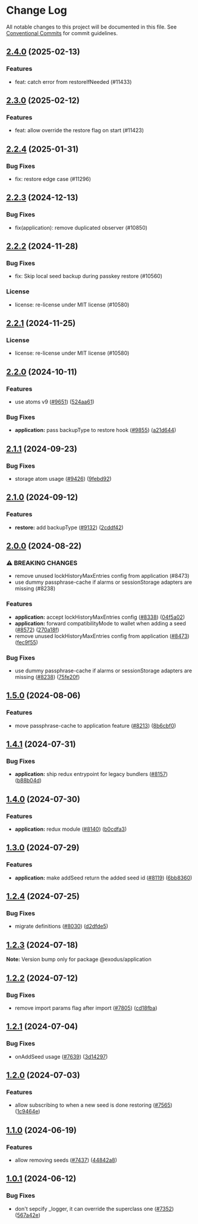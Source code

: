 # Change Log

All notable changes to this project will be documented in this file.
See [Conventional Commits](https://conventionalcommits.org) for commit guidelines.

## [2.4.0](https://github.com/ExodusMovement/exodus-hydra/compare/@exodus/application@2.3.0...@exodus/application@2.4.0) (2025-02-13)

### Features

- feat: catch error from restoreIfNeeded (#11433)

## [2.3.0](https://github.com/ExodusMovement/exodus-hydra/compare/@exodus/application@2.2.4...@exodus/application@2.3.0) (2025-02-12)

### Features

- feat: allow override the restore flag on start (#11423)

## [2.2.4](https://github.com/ExodusMovement/exodus-hydra/compare/@exodus/application@2.2.3...@exodus/application@2.2.4) (2025-01-31)

### Bug Fixes

- fix: restore edge case (#11296)

## [2.2.3](https://github.com/ExodusMovement/exodus-hydra/compare/@exodus/application@2.2.2...@exodus/application@2.2.3) (2024-12-13)

### Bug Fixes

- fix(application): remove duplicated observer (#10850)

## [2.2.2](https://github.com/ExodusMovement/exodus-hydra/compare/@exodus/application@2.2.0...@exodus/application@2.2.2) (2024-11-28)

### Bug Fixes

- fix: Skip local seed backup during passkey restore (#10560)

### License

- license: re-license under MIT license (#10580)

## [2.2.1](https://github.com/ExodusMovement/exodus-hydra/compare/@exodus/application@2.2.0...@exodus/application@2.2.1) (2024-11-25)

### License

- license: re-license under MIT license (#10580)

## [2.2.0](https://github.com/ExodusMovement/exodus-hydra/compare/@exodus/application@2.1.1...@exodus/application@2.2.0) (2024-10-11)

### Features

- use atoms v9 ([#9651](https://github.com/ExodusMovement/exodus-hydra/issues/9651)) ([524aa61](https://github.com/ExodusMovement/exodus-hydra/commit/524aa61f69c81e6ac00b2f94ea830688a105b3e4))

### Bug Fixes

- **application:** pass backupType to restore hook ([#9855](https://github.com/ExodusMovement/exodus-hydra/issues/9855)) ([a21d644](https://github.com/ExodusMovement/exodus-hydra/commit/a21d644309210099bcc81f21ef22716db9da3f39))

## [2.1.1](https://github.com/ExodusMovement/exodus-hydra/compare/@exodus/application@2.1.0...@exodus/application@2.1.1) (2024-09-23)

### Bug Fixes

- storage atom usage ([#9426](https://github.com/ExodusMovement/exodus-hydra/issues/9426)) ([9febd92](https://github.com/ExodusMovement/exodus-hydra/commit/9febd926e38869ae9391b0e1c3c89c6e0295ac70))

## [2.1.0](https://github.com/ExodusMovement/exodus-hydra/compare/@exodus/application@2.0.0...@exodus/application@2.1.0) (2024-09-12)

### Features

- **restore:** add backupType ([#9132](https://github.com/ExodusMovement/exodus-hydra/issues/9132)) ([2cddf42](https://github.com/ExodusMovement/exodus-hydra/commit/2cddf425bfef487169c219257202296f9c5aa6e1))

## [2.0.0](https://github.com/ExodusMovement/exodus-hydra/compare/@exodus/application@1.5.0...@exodus/application@2.0.0) (2024-08-22)

### ⚠ BREAKING CHANGES

- remove unused lockHistoryMaxEntries config from application (#8473)
- use dummy passphrase-cache if alarms or sessionStorage adapters are missing (#8238)

### Features

- **application:** accept lockHistoryMaxEntries config ([#8338](https://github.com/ExodusMovement/exodus-hydra/issues/8338)) ([04f5a02](https://github.com/ExodusMovement/exodus-hydra/commit/04f5a029e1bd2a9ff9953edad3b6c2735532f989))
- **application:** forward compatibilityMode to wallet when adding a seed ([#8572](https://github.com/ExodusMovement/exodus-hydra/issues/8572)) ([270a18f](https://github.com/ExodusMovement/exodus-hydra/commit/270a18f0db663ee8bb849abd6fc4e8e122a4cbad))
- remove unused lockHistoryMaxEntries config from application ([#8473](https://github.com/ExodusMovement/exodus-hydra/issues/8473)) ([fec9f55](https://github.com/ExodusMovement/exodus-hydra/commit/fec9f55c8bb1497de07298d2eb2931faab5d5f08))

### Bug Fixes

- use dummy passphrase-cache if alarms or sessionStorage adapters are missing ([#8238](https://github.com/ExodusMovement/exodus-hydra/issues/8238)) ([75fe20f](https://github.com/ExodusMovement/exodus-hydra/commit/75fe20ff230265264be0295ce30aa24db561278b))

## [1.5.0](https://github.com/ExodusMovement/exodus-hydra/compare/@exodus/application@1.4.1...@exodus/application@1.5.0) (2024-08-06)

### Features

- move passphrase-cache to application feature ([#8213](https://github.com/ExodusMovement/exodus-hydra/issues/8213)) ([8b6cbf0](https://github.com/ExodusMovement/exodus-hydra/commit/8b6cbf02089cf6183767061757190fe7fc396262))

## [1.4.1](https://github.com/ExodusMovement/exodus-hydra/compare/@exodus/application@1.4.0...@exodus/application@1.4.1) (2024-07-31)

### Bug Fixes

- **application:** ship redux entrypoint for legacy bundlers ([#8157](https://github.com/ExodusMovement/exodus-hydra/issues/8157)) ([b88b04d](https://github.com/ExodusMovement/exodus-hydra/commit/b88b04d0266b61c8e4183fddf5bcc1ab290b6793))

## [1.4.0](https://github.com/ExodusMovement/exodus-hydra/compare/@exodus/application@1.3.0...@exodus/application@1.4.0) (2024-07-30)

### Features

- **application:** redux module ([#8140](https://github.com/ExodusMovement/exodus-hydra/issues/8140)) ([b0cdfa3](https://github.com/ExodusMovement/exodus-hydra/commit/b0cdfa3a111b4445ecbe9c46497c77ab315ad2d3))

## [1.3.0](https://github.com/ExodusMovement/exodus-hydra/compare/@exodus/application@1.2.4...@exodus/application@1.3.0) (2024-07-29)

### Features

- **application:** make addSeed return the added seed id ([#8119](https://github.com/ExodusMovement/exodus-hydra/issues/8119)) ([6bb8360](https://github.com/ExodusMovement/exodus-hydra/commit/6bb836085a7c063a7a633f22e1b2a58fb69a4b4c))

## [1.2.4](https://github.com/ExodusMovement/exodus-hydra/compare/@exodus/application@1.2.3...@exodus/application@1.2.4) (2024-07-25)

### Bug Fixes

- migrate definitions ([#8030](https://github.com/ExodusMovement/exodus-hydra/issues/8030)) ([d2dfde5](https://github.com/ExodusMovement/exodus-hydra/commit/d2dfde55dfa843eb52842f64b3aac3a6f9a59069))

## [1.2.3](https://github.com/ExodusMovement/exodus-hydra/compare/@exodus/application@1.2.2...@exodus/application@1.2.3) (2024-07-18)

**Note:** Version bump only for package @exodus/application

## [1.2.2](https://github.com/ExodusMovement/exodus-hydra/compare/@exodus/application@1.2.1...@exodus/application@1.2.2) (2024-07-12)

### Bug Fixes

- remove import params flag after import ([#7805](https://github.com/ExodusMovement/exodus-hydra/issues/7805)) ([cd18fba](https://github.com/ExodusMovement/exodus-hydra/commit/cd18fbab3f5c6af60db76643994b22dbe8d92f92))

## [1.2.1](https://github.com/ExodusMovement/exodus-hydra/compare/@exodus/application@1.2.0...@exodus/application@1.2.1) (2024-07-04)

### Bug Fixes

- onAddSeed usage ([#7639](https://github.com/ExodusMovement/exodus-hydra/issues/7639)) ([3d14297](https://github.com/ExodusMovement/exodus-hydra/commit/3d14297e7909056c23e36fe976c14e300098caa5))

## [1.2.0](https://github.com/ExodusMovement/exodus-hydra/compare/@exodus/application@1.1.0...@exodus/application@1.2.0) (2024-07-03)

### Features

- allow subscribing to when a new seed is done restoring ([#7565](https://github.com/ExodusMovement/exodus-hydra/issues/7565)) ([1c9464e](https://github.com/ExodusMovement/exodus-hydra/commit/1c9464e8a9e1aafb6a9ebb5e9567ab33de6f2e33))

## [1.1.0](https://github.com/ExodusMovement/exodus-hydra/compare/@exodus/application@1.0.1...@exodus/application@1.1.0) (2024-06-19)

### Features

- allow removing seeds ([#7437](https://github.com/ExodusMovement/exodus-hydra/issues/7437)) ([44842a8](https://github.com/ExodusMovement/exodus-hydra/commit/44842a874dc2958a38ba28ccf79219d7b8450bf9))

## [1.0.1](https://github.com/ExodusMovement/exodus-hydra/compare/@exodus/application@1.0.0...@exodus/application@1.0.1) (2024-06-12)

### Bug Fixes

- don't sepcify \_logger, it can override the superclass one ([#7352](https://github.com/ExodusMovement/exodus-hydra/issues/7352)) ([567a42e](https://github.com/ExodusMovement/exodus-hydra/commit/567a42ec9f7f5d18352346357cac400dd533be46))
